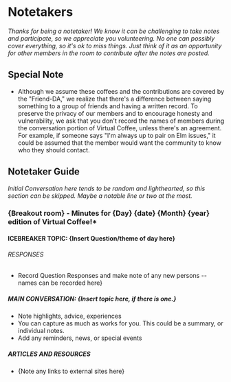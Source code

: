 # Notetakers
_Thanks for being a notetaker! We know it can be challenging to take notes and participate, so we appreciate you volunteering. No one can possibly cover everything, so it's ok to miss things. Just think of it as an opportunity for other members in the room to contribute after the notes are posted._

## Special Note
- Although we assume these coffees and the contributions are covered by the "Friend-DA," we realize that there's a difference between saying something to a group of friends and having a written record. To preserve the privacy of our members and to encourage honesty and vulnerability, we ask that you don't record the names of members during the conversation portion of Virtual Coffee, unless there's an agreement. For example, if someone says "I'm always up to pair on Elm issues," it could be assumed that the member would want the community to know who they should contact.

## Notetaker Guide
_Initial Conversation here tends to be random and lighthearted, so this section can be skipped. Maybe a notable line or two at the most._

### {Breakout room} - Minutes for {Day} {date} {Month} {year} edition of Virtual Coffee!*

#### ICEBREAKER TOPIC: {Insert Question/theme of day here}
###### RESPONSES
- Record Question Responses and make note of any new persons -- names can be recorded here}
##### MAIN CONVERSATION: {Insert topic here, if there is one.}
- Note highlights, advice, experiences
- You can capture as much as works for you. This could be a summary, or individual notes.
- Add any reminders, news, or special events
##### ARTICLES AND RESOURCES
- {Note any links to external sites here}
